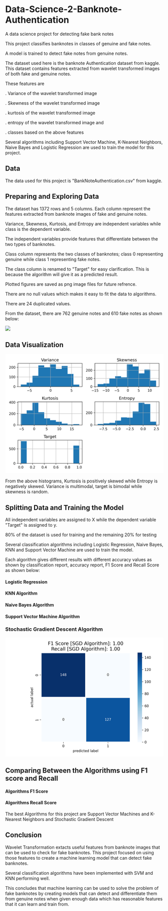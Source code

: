 # Data-Science-2-Banknote-Authentication

A data science project for detecting fake bank notes

This project classifies banknotes in classes of genuine and fake notes.

A model is trained to detect fake notes from genuine notes.

The dataset used here is the banknote Authentication dataset from kaggle. This dataset contains features extracted from wavelet transformed images of both fake and genuine notes.

These features are

. Variance of the wavelet transformed image

. Skewness of the wavelet transformed image

. kurtosis of the wavelet transformed image

. entropy of the wavelet transformed image and

. classes based on the above features

Several algorithms including Support Vector Machine, K-Nearest Neighbors, Naive Bayes and Logistic Regression are used to train the model for this project.

## Data

The data used for this project is "BankNoteAuthentication.csv" from kaggle.

## Preparing and Exploring Data

The dataset has 1372 rows and 5 columns. Each column represent the features extracted from banknote images of fake and genuine notes.

Variance, Skewness, Kurtosis, and Entropy are independent variables while class is the dependent variable.

The independent variables provide features that differentiate between the two types of banknotes.

Class column represents the two classes of banknotes; class 0 representing genuine while class 1 representing fake notes.

The class column is renamed to "Target" for easy clarification. This is because the algorithm will give it as a predicted result.

Plotted figures are saved as png image files for future refrence.

There are no null values which makes it easy to fit the data to algorithms.

There are 24 duplicated values.

From the dataset, there are 762 genuine notes and 610 fake notes as shown below:

![](https://user-images.githubusercontent.com/78556152/210130545-39e65cf6-caa0-4cab-881c-c4901bd6a24e.png)

## Data Visualization

![](images/end_to_end_project/banknote_data_visualization.png)

From the above histograms, Kurtosis is positively skewed while Entropy is negatively skewed. Variance is multimodal, target is bimodal while skewness is random.

## Splitting Data and Training the Model

All independent variables are assigned to X while the dependent variable "Target" is assigned to y.

80% of the dataset is used for training and the remaining 20% for testing

Several classification algorithms including Logistic Regression, Naive Bayes, KNN and Support Vector Machine are used to train the model.

Each algorithm gives different results with different accuracy values as shown by classification report, accuracy report, F1 Score and Recall Score as shown below:

#### Logistic Regression

[](images/end_to_end_project/log_F1_score_and_recall.png)

#### KNN Algorithm

[](images/end_to_end_project/knn_f1_score_and_recall.png)

#### Naive Bayes Algorithm

[](images/end_to_end_project/NaiveBayes_f1_score_and_recall.png)

#### Support Vector Machine Algorithm

[](images/end_to_end_project/SVM_f1_score_and_recall.png)

### Stochastic Gradient Descent Algorithm

![](images/end_to_end_project/SGD_f1_score_and_recall.png)

## Comparing Between the Algorithms using F1 score and Recall

#### Algorithms F1 Score

[](images/end_to_end_project/algorithms_f1_score.png)

#### Algorithms Recall Score

[](images/end_to_end_project/algorithms_recall_score.png)

The best Algorithms for this project are Support Vector Machines and K-Nearest Neighbors and Stochastic Gradient Descent

## Conclusion

Wavelet Transformation extacts useful features from banknote images that can be used to check for fake banknotes. This project focused on using those features to create a machine learning model that can detect fake banknotes.

Several classification algorithms have been implemented with SVM and KNN performing well.

This concludes that machine learning can be used to solve the problem of fake banknotes by creating models that can detect and differentiate them from genuine notes when given enough data which has reasonable features that it can learn and train from.
